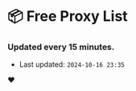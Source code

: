 # :package: Free Proxy List
### Updated every 15 minutes.

- Last updated: `2024-10-16 23:35`

:heart:
